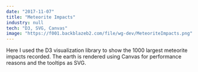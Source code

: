 ```yaml
---
date: "2017-11-07"
title: "Meteorite Impacts"
industry: null
tech: "D3, SVG, Canvas"
image: "https://f001.backblazeb2.com/file/wg-dev/MeteoriteImpacts.png"
---
```


Here I used the D3 visualization library to show the 1000 largest meteorite impacts recorded. The earth is rendered using Canvas for performance reasons and the tooltips as SVG.
